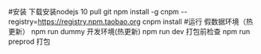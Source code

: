 #安装
下载安装nodejs 10
pull git
npm install -g cnpm --registry=https://registry.npm.taobao.org
cnpm install
#运行
假数据环境（热更新）
npm run dummy
开发环境(热更新)
npm run dev
打包前检查
npm run preprod
打包

